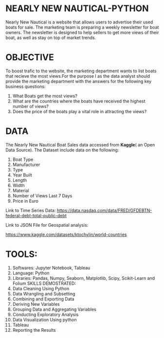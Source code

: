 # NEARLY NEW NAUTICAL-PYTHON
Nearly New Nautical is a website that allows users to advertise their used boats for sale. The marketing team is preparing a weekly newsletter for boat owners. The newsletter is designed to help sellers to get more views of their boat, as well as stay on top of market trends. 
# OBJECTIVE
To boost trafic to the website, the marketing department wants to list boats that recieve the most views.For the purpose I as the data analyst should provide the marketing department with the answers for the following key business questions:

1. What Boats get the most views?
2. What are the countries where the boats have received the highest number of views?
3. Does the price of the boats play a vital role in attracting the views?

# DATA
The Nearly New Nautical Boat Sales data accessed from **Kaggle**( an Open Data Source). The Dataset include data on the following:
  1. Boat Type
  2. Manufacturer
  3. Type
  4. Year Built
  5. Length
  6. Width
  7. Material
  8. Number of Views Last 7 Days
  9. Price in Euro
      
Link to Time Series Data: 
https://data.nasdaq.com/data/FRED/GFDEBTN-federal-debt-total-public-debt

Link to JSON File for Geospatial analysis:

https://www.kaggle.com/datasets/ktochylin/world-countries

# TOOLS:
1. Softwares: Jupyter Notebook, Tableau
2. Language: Python
3. Libraries: Pandas, Numpy, Seaborn, Matplotlib, Scipy, Scikit-Learn and Folium
SKILLS DEMOSTRATED:
1. Data Cleaning Using Python
2. Data Wrangling and Subsetting
3. Combining and Exporting Data
4. Deriving New Variables
5. Grouping Data and Aggregating Variables
6. Conducting Exploratory Analysis
7. Data Visualization Using python
8. Tableau
9. Reporting the Results
